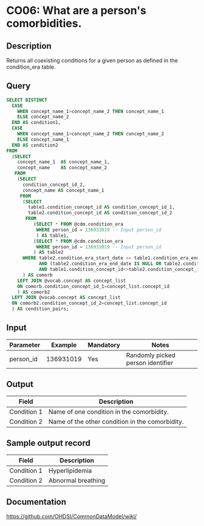<!---
Group:condition occurrence
Name:CO06 What are a person's comorbidities.
Author:Patrick Ryan
CDM Version: 5.0
-->

# CO06: What are a person's comorbidities.

## Description
Returns all coexisting conditions for a given person as defined in the condition_era table.

## Query
```sql
SELECT DISTINCT
  CASE 
    WHEN concept_name_1>concept_name_2 THEN concept_name_1 
    ELSE concept_name_2 
  END AS condition1,
  CASE 
    WHEN concept_name_1>concept_name_2 THEN concept_name_2 
    ELSE concept_name_1 
  END AS condition2
FROM 
  (SELECT
    concept_name_1  AS concept_name_1,
    concept_name    AS concept_name_2
   FROM 
    (SELECT
      condition_concept_id_2,
      concept_name AS concept_name_1
     FROM 
      (SELECT
        table1.condition_concept_id AS condition_concept_id_1,
        table2.condition_concept_id AS condition_concept_id_2
       FROM
          (SELECT * FROM @cdm.condition_era 
           WHERE person_id = 136931019 -- Input person_id
           ) AS table1,
          (SELECT * FROM @cdm.condition_era 
           WHERE person_id = 136931019 -- Input person_id
          ) AS table2
      WHERE table2.condition_era_start_date <= table1.condition_era_end_date 
            AND (table2.condition_era_end_date IS NULL OR table2.condition_era_end_date >= table1.condition_era_start_date) 
            AND table1.condition_concept_id<>table2.condition_concept_id
      ) AS comorb
    LEFT JOIN @vocab.concept AS concept_list 
    ON comorb.condition_concept_id_1=concept_list.concept_id
    ) AS comorb2
  LEFT JOIN @vocab.concept AS concept_list 
  ON comorb2.condition_concept_id_2=concept_list.concept_id
  ) AS condition_pairs;
```

## Input

| Parameter |  Example |  Mandatory |  Notes |
| --- | --- | --- | --- |
| person_id | 136931019 | Yes | Randomly picked person identifier |

## Output

|  Field |  Description |
| --- | --- |
| Condition 1 | Name of one condition in the comorbidity. |
| Condition 2 | Name of the other condition in the comorbidity. |

## Sample output record

|  Field |  Description |
| --- | --- |
| Condition 1 | Hyperlipidemia |
| Condition 2 | Abnormal breathing |


## Documentation
https://github.com/OHDSI/CommonDataModel/wiki/
